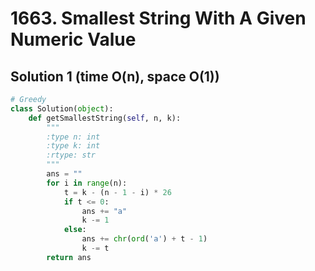 # 1663. Smallest String With A Given Numeric Value

## Solution 1 (time O(n), space O(1))

```python
# Greedy
class Solution(object):
    def getSmallestString(self, n, k):
        """
        :type n: int
        :type k: int
        :rtype: str
        """
        ans = ""
        for i in range(n):
            t = k - (n - 1 - i) * 26
            if t <= 0:
                ans += "a"
                k -= 1
            else:
                ans += chr(ord('a') + t - 1)
                k -= t
        return ans
```
